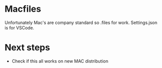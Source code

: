 # Macfiles
Unfortunately Mac's are company standard so .files for work. Settings.json is for VSCode.

# Next steps

- Check if this all works on new MAC distribution

